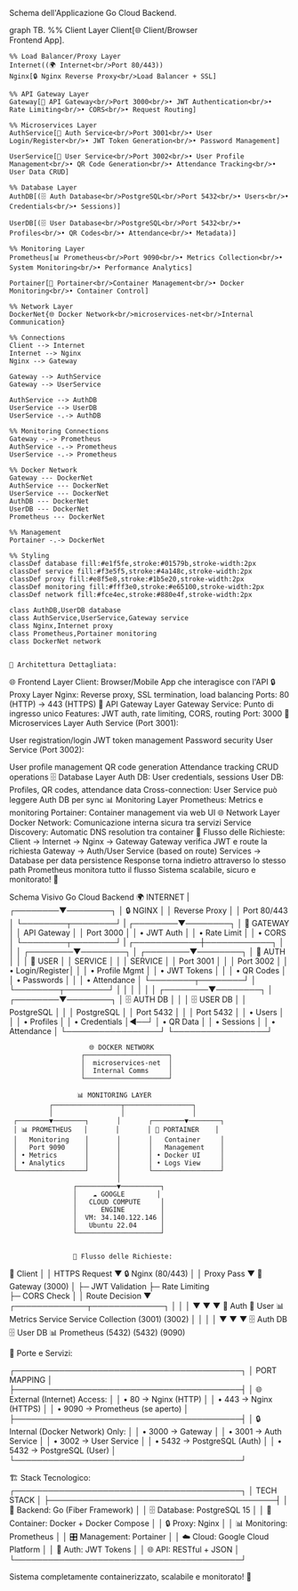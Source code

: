 
Schema dell'Applicazione Go Cloud Backend.

graph TB.
    %% Client Layer
    Client[🌐 Client/Browser<br/>Frontend App].
    
    %% Load Balancer/Proxy Layer
    Internet((🌍 Internet<br/>Port 80/443))
    Nginx[🔒 Nginx Reverse Proxy<br/>Load Balancer + SSL]
    
    %% API Gateway Layer
    Gateway[🚪 API Gateway<br/>Port 3000<br/>• JWT Authentication<br/>• Rate Limiting<br/>• CORS<br/>• Request Routing]
    
    %% Microservices Layer
    AuthService[🔐 Auth Service<br/>Port 3001<br/>• User Login/Register<br/>• JWT Token Generation<br/>• Password Management]
    
    UserService[👥 User Service<br/>Port 3002<br/>• User Profile Management<br/>• QR Code Generation<br/>• Attendance Tracking<br/>• User Data CRUD]
    
    %% Database Layer
    AuthDB[(🗄️ Auth Database<br/>PostgreSQL<br/>Port 5432<br/>• Users<br/>• Credentials<br/>• Sessions)]
    
    UserDB[(🗄️ User Database<br/>PostgreSQL<br/>Port 5432<br/>• Profiles<br/>• QR Codes<br/>• Attendance<br/>• Metadata)]
    
    %% Monitoring Layer
    Prometheus[📊 Prometheus<br/>Port 9090<br/>• Metrics Collection<br/>• System Monitoring<br/>• Performance Analytics]
    
    Portainer[🐳 Portainer<br/>Container Management<br/>• Docker Monitoring<br/>• Container Control]
    
    %% Network Layer
    DockerNet{🌐 Docker Network<br/>microservices-net<br/>Internal Communication}
    
    %% Connections
    Client --> Internet
    Internet --> Nginx
    Nginx --> Gateway
    
    Gateway --> AuthService
    Gateway --> UserService
    
    AuthService --> AuthDB
    UserService --> UserDB
    UserService -.-> AuthDB
    
    %% Monitoring Connections
    Gateway -.-> Prometheus
    AuthService -.-> Prometheus
    UserService -.-> Prometheus
    
    %% Docker Network
    Gateway --- DockerNet
    AuthService --- DockerNet
    UserService --- DockerNet
    AuthDB --- DockerNet
    UserDB --- DockerNet
    Prometheus --- DockerNet
    
    %% Management
    Portainer -.-> DockerNet
    
    %% Styling
    classDef database fill:#e1f5fe,stroke:#01579b,stroke-width:2px
    classDef service fill:#f3e5f5,stroke:#4a148c,stroke-width:2px
    classDef proxy fill:#e8f5e8,stroke:#1b5e20,stroke-width:2px
    classDef monitoring fill:#fff3e0,stroke:#e65100,stroke-width:2px
    classDef network fill:#fce4ec,stroke:#880e4f,stroke-width:2px
    
    class AuthDB,UserDB database
    class AuthService,UserService,Gateway service
    class Nginx,Internet proxy
    class Prometheus,Portainer monitoring
    class DockerNet network


    🔧 Architettura Dettagliata:
🌐 Frontend Layer
Client: Browser/Mobile App che interagisce con l'API
🔒 Proxy Layer
Nginx: Reverse proxy, SSL termination, load balancing
Ports: 80 (HTTP) → 443 (HTTPS)
🚪 API Gateway Layer
Gateway Service: Punto di ingresso unico
Features: JWT auth, rate limiting, CORS, routing
Port: 3000
🎯 Microservices Layer
Auth Service (Port 3001):

User registration/login
JWT token management
Password security
User Service (Port 3002):

User profile management
QR code generation
Attendance tracking
CRUD operations
🗄️ Database Layer
Auth DB: User credentials, sessions
User DB: Profiles, QR codes, attendance data
Cross-connection: User Service può leggere Auth DB per sync
📊 Monitoring Layer
Prometheus: Metrics e monitoring
Portainer: Container management via web UI
🌐 Network Layer
Docker Network: Comunicazione interna sicura tra servizi
Service Discovery: Automatic DNS resolution tra container
🚀 Flusso delle Richieste:
Client → Internet → Nginx → Gateway
Gateway verifica JWT e route la richiesta
Gateway → Auth/User Service (based on route)
Services → Database per data persistence
Response torna indietro attraverso lo stesso path
Prometheus monitora tutto il flusso
Sistema scalabile, sicuro e monitorato! 🎉

 Schema Visivo Go Cloud Backend
                                🌍 INTERNET
                                     |
                            ┌────────▼────────┐
                            │   🔒 NGINX      │
                            │ Reverse Proxy   │
                            │   Port 80/443   │
                            └────────┬────────┘
                                     |
                            ┌────────▼────────┐
                            │   🚪 GATEWAY    │
                            │  API Gateway    │
                            │   Port 3000     │
                            │ • JWT Auth      │
                            │ • Rate Limit    │
                            │ • CORS          │
                            └────────┬────────┘
                                     |
                        ┌────────────┼────────────┐
                        │            │            │
               ┌────────▼────────┐   │   ┌────────▼────────┐
               │  🔐 AUTH        │   │   │  👥 USER        │
               │   SERVICE       │   │   │   SERVICE       │
               │  Port 3001      │   │   │  Port 3002      │
               │ • Login/Register│   │   │ • Profile Mgmt  │
               │ • JWT Tokens    │   │   │ • QR Codes      │
               │ • Passwords     │   │   │ • Attendance    │
               └────────┬────────┘   │   └────────┬────────┘
                        │            │            │
                        │            │            │
               ┌────────▼────────┐   │   ┌────────▼────────┐
               │  🗄️ AUTH DB     │   │   │  🗄️ USER DB     │
               │   PostgreSQL    │   │   │   PostgreSQL    │
               │   Port 5432     │   │   │   Port 5432     │
               │ • Users         │   │   │ • Profiles      │
               │ • Credentials   │◄──┘   │ • QR Data       │
               │ • Sessions      │       │ • Attendance    │
               └─────────────────┘       └─────────────────┘
                        
                        🌐 DOCKER NETWORK
                      ┌─────────────────────┐
                      │  microservices-net  │
                      │  Internal Comms     │
                      └─────────────────────┘

                     📊 MONITORING LAYER
              ┌─────────────────┬─────────────────┐
              │                 │                 │
     ┌────────▼────────┐       │       ┌────────▼────────┐
     │ 📊 PROMETHEUS   │       │       │ 🐳 PORTAINER    │
     │   Monitoring    │       │       │   Container     │
     │   Port 9090     │       │       │   Management    │
     │ • Metrics       │       │       │ • Docker UI     │
     │ • Analytics     │       │       │ • Logs View     │
     └─────────────────┘       │       └─────────────────┘
                               │
                    ┌──────────▼──────────┐
                    │    ☁️ GOOGLE        │
                    │   CLOUD COMPUTE     │
                    │      ENGINE         │
                    │  VM: 34.140.122.146 │
                    │   Ubuntu 22.04      │
                    └─────────────────────┘


                    🔄 Flusso delle Richieste:
👤 Client
   │
   │ HTTPS Request
   ▼
🔒 Nginx (80/443)
   │
   │ Proxy Pass
   ▼
🚪 Gateway (3000)
   │
   ├─ JWT Validation
   ├─ Rate Limiting  
   ├─ CORS Check
   │
   │ Route Decision
   ▼
┌─────────────┬─────────────┐
│             │             │
▼             ▼             ▼
🔐 Auth      👥 User       📊 Metrics
Service      Service      Collection
(3001)       (3002)           │
│             │               │
▼             ▼               ▼
🗄️ Auth DB   🗄️ User DB    📊 Prometheus
(5432)       (5432)        (9090)


🎯 Porte e Servizi:

┌─────────────────────────────────────────┐
│              PORT MAPPING               │
├─────────────────────────────────────────┤
│ 🌐 External (Internet) Access:         │
│   • 80    → Nginx (HTTP)               │
│   • 443   → Nginx (HTTPS)              │
│   • 9090  → Prometheus (se aperto)     │
├─────────────────────────────────────────┤
│ 🔒 Internal (Docker Network) Only:     │
│   • 3000  → Gateway                    │
│   • 3001  → Auth Service               │
│   • 3002  → User Service               │
│   • 5432  → PostgreSQL (Auth)          │
│   • 5432  → PostgreSQL (User)          │
└─────────────────────────────────────────┘

🏗️ Stack Tecnologico:
┌─────────────────────────────────────────┐
│              TECH STACK                 │
├─────────────────────────────────────────┤
│ 🔧 Backend: Go (Fiber Framework)       │
│ 🗄️ Database: PostgreSQL 15             │
│ 🐳 Container: Docker + Docker Compose  │
│ 🔒 Proxy: Nginx                        │
│ 📊 Monitoring: Prometheus              │
│ 🎛️ Management: Portainer               │
│ ☁️ Cloud: Google Cloud Platform        │
│ 🔐 Auth: JWT Tokens                    │
│ 🌐 API: RESTful + JSON                 │
└─────────────────────────────────────────┘

Sistema completamente containerizzato, scalabile e monitorato! 🚀